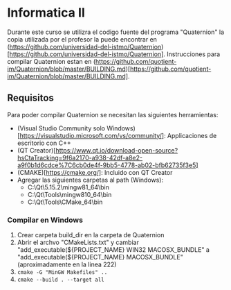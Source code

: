 # Informatica II

Durante este curso se utilizra el codigo fuente del programa "Quaternion" la copia utilizada por el profesor la puede encontrar en (https://github.com/universidad-del-istmo/Quaternion)[https://github.com/universidad-del-istmo/Quaternion]. Instrucciones para compilar Quaternion estan en (https://github.com/quotient-im/Quaternion/blob/master/BUILDING.md)[https://github.com/quotient-im/Quaternion/blob/master/BUILDING.md].

## Requisitos

Para poder compilar Quaternion se necesitan las siguientes herramientas:
* (Visual Studio Community solo Windows)[https://visualstudio.microsoft.com/vs/community/]: Applicaciones de escritorio con C++
* (QT Creator)[https://www.qt.io/download-open-source?hsCtaTracking=9f6a2170-a938-42df-a8e2-a9f0b1d6cdce%7C6cb0de4f-9bb5-4778-ab02-bfb62735f3e5]
* (CMAKE)[https://cmake.org/]: Incluido con QT Creator
* Agregar las siguientes carpetas al path (Windows):
    - C:\Qt\5.15.2\mingw81_64\bin
    - C:\Qt\Tools\mingw810_64\bin
    - C:\Qt\Tools\CMake_64\bin

### Compilar en Windows
1. Crear carpeta build_dir en la carpeta de Quaternion
2. Abrir el archvo "CMakeLists.txt" y cambiar "add_executable(${PROJECT_NAME} WIN32 MACOSX_BUNDLE" a "add_executable(${PROJECT_NAME} MACOSX_BUNDLE" (aproximadamente en la linea 222)
3. `cmake -G "MinGW Makefiles" ..`
4. `cmake --build . --target all`

